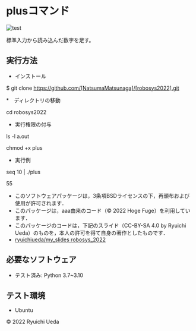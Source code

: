 # plusコマンド
![test](https://github.com/NatsumaMatsunaga/robosys2022/actions/workflows/test.yml/badge.svg)

標準入力から読み込んだ数字を足す。

## 実行方法

* インストール

$ git clone https://github.com/[NatsumaMatsunaga]/[robosys2022].git

*　ディレクトリの移動

cd robosys2022

* 実行権限の付与

ls -l a.out

chmod +x plus

* 実行例

seq 10 | ./plus

55


 * このソフトウェアパッケージは，3条項BSDライセンスの下，再頒布および使用が許可されます．
  * このパッケージは，aaa由来のコード（© 2022 Hoge Fuge）を利用しています．
  * このパッケージのコードは，下記のスライド（CC-BY-SA 4.0 by Ryuichi Ueda）のものを，本人の許可を得て自身の著作としたものです．
  * [ryuichiueda/my_slides robosys_2022](https://github.com/ryuichiueda/my_slides/tree/master/robosys_2022)

 ## 必要なソフトウェア
 * テスト済み: Python 3.7~3.10
 
 ## テスト環境
 * Ubuntu
 
 © 2022 Ryuichi Ueda

